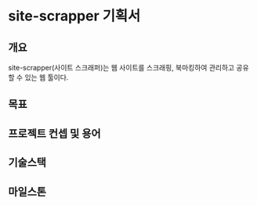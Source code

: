 # site-scrapper 기획서

## 개요

site-scrapper(사이트 스크래퍼)는 웹 사이트를 스크래핑, 북마킹하여 관리하고 공유할 수 있는 웹 툴이다.

## 목표

## 프로젝트 컨셉 및 용어

## 기술스택

## 마일스톤

